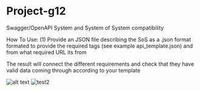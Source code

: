 # Project-g12
Swagger/OpenAPI System and System of System compatibility

How To Use:
(1) Provide an JSON file describing the SoS as a .json format
formated to provide the required tags (see example api_template.json) and from what required URL its from

The result will connect the different requirements and check that they have valid data coming through according to your template

![alt text](https://github.com/JunkZ/Project-g12/blob/[Class_diagram.png?raw=true)
![test2](https://github.com/JunkZ/Project-g12/blob/[Activity_diagram.png?raw=true)